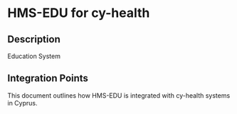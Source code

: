 # HMS-EDU for cy-health

## Description

Education System

## Integration Points

This document outlines how HMS-EDU is integrated with cy-health systems in Cyprus.

